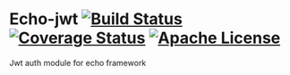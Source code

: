 # Echo-jwt [![Build Status](https://travis-ci.org/dimorinny/echo-jwt.svg?branch=master)](https://travis-ci.org/dimorinny/echo-jwt) [![Coverage Status](https://coveralls.io/repos/dimorinny/echo-jwt/badge.svg?branch=master&service=github)](https://coveralls.io/github/dimorinny/echo-jwt?branch=master) [![Apache License](http://img.shields.io/badge/license-APACHE2-blue.svg)](https://www.apache.org/licenses/LICENSE-2.0.html)
Jwt auth module for echo framework
